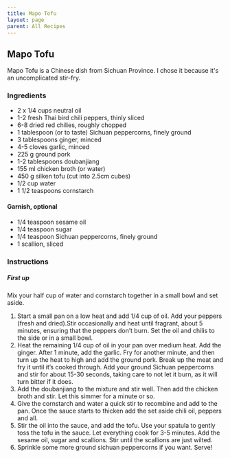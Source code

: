 ```yaml
---
title: Mapo Tofu
layout: page
parent: All Recipes
---
```


## Mapo Tofu
Mapo Tofu is a Chinese dish from Sichuan Province. I chose it because it's an uncomplicated stir-fry.

### Ingredients

- 2 x 1/4 cups neutral oil
- 1-2 fresh Thai bird chili peppers, thinly sliced
- 6-8 dried red chilies, roughly chopped
- 1 tablespoon (or to taste) Sichuan peppercorns, finely ground
- 3 tablespoons ginger, minced
- 4-5 cloves garlic, minced
- 225 g ground pork
- 1-2 tablespoons doubanjiang
- 155 ml chicken broth (or water)
- 450 g silken tofu (cut into 2.5cm cubes)
- 1/2 cup water
- 1 1/2 teaspoons cornstarch

#### Garnish, optional
- 1/4 teaspoon sesame oil
- 1/4 teaspoon sugar
- 1/4 teaspoon Sichuan peppercorns, finely ground
- 1 scallion, sliced

### Instructions

##### First up
Mix your half cup of water and cornstarch together in a small bowl and set aside.

1. Start a small pan on a low heat and add 1/4 cup of oil. Add your peppers (fresh and dried).Stir occasionally and heat until fragrant, about 5 minutes, ensuring that the peppers don’t burn. Set the oil and chilis to the side or in a small bowl. 
2. Heat the remaining 1/4 cup of oil in your pan over medium heat. Add the ginger. After 1 minute, add the garlic. Fry for another minute, and then turn up the heat to high and add the ground pork. Break up the meat and fry it until it’s cooked through. Add your ground Sichuan peppercorns and stir for about 15-30 seconds, taking care to not let it burn, as it will turn bitter if it does.
3. Add the doubanjiang to the mixture and stir well. Then add the chicken broth and stir. Let this simmer for a minute or so. 
4. Give the cornstarch and water a quick stir to recombine and add to the pan. Once the sauce starts to thicken add the set aside chili oil, peppers and all.
5. Stir the oil into the sauce, and add the tofu. Use your spatula to gently toss the tofu in the sauce. Let everything cook for 3-5 minutes. Add the sesame oil, sugar and scallions. Stir until the scallions are just wilted. 
6. Sprinkle some more ground sichuan peppercorns if you want.
Serve!